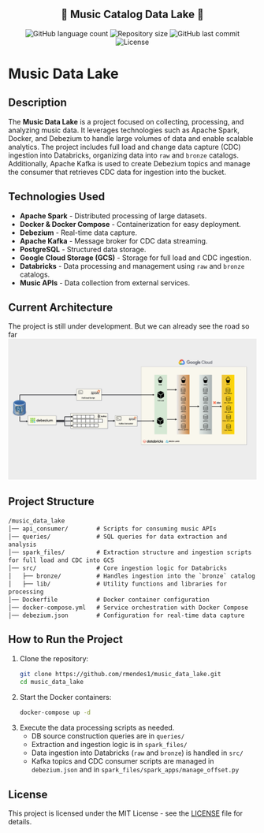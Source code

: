 <h2 align="center"> 
	🚧 Music Catalog Data Lake 🚧
</h2>


<p align="center">
  <img alt="GitHub language count" src="https://img.shields.io/github/languages/count/rmendes1/music_data_lake?color=%2304D361">

 <img alt="Repository size" src="https://img.shields.io/github/repo-size/rmendes1/music_data_lake">
	
 <img alt="GitHub last commit" src="https://img.shields.io/github/last-commit/rmendes1/music_data_lake">

  <img alt="License" src="https://img.shields.io/badge/license-MIT-brightgreen">
</p>

# Music Data Lake

## Description
The **Music Data Lake** is a project focused on collecting, processing, and analyzing music data. It leverages technologies such as Apache Spark, Docker, and Debezium to handle large volumes of data and enable scalable analytics. The project includes full load and change data capture (CDC) ingestion into Databricks, organizing data into `raw` and `bronze` catalogs. Additionally, Apache Kafka is used to create Debezium topics and manage the consumer that retrieves CDC data for ingestion into the bucket.

## Technologies Used
- **Apache Spark** - Distributed processing of large datasets.
- **Docker & Docker Compose** - Containerization for easy deployment.
- **Debezium** - Real-time data capture.
- **Apache Kafka** - Message broker for CDC data streaming.
- **PostgreSQL** - Structured data storage.
- **Google Cloud Storage (GCS)** - Storage for full load and CDC ingestion.
- **Databricks** - Data processing and management using `raw` and `bronze` catalogs.
- **Music APIs** - Data collection from external services.

## Current Architecture
The project is still under development. But we can already see the road so far
![design image](cdc_ingestion.drawio.png)

## Project Structure
```
/music_data_lake
│── api_consumer/        # Scripts for consuming music APIs
│── queries/             # SQL queries for data extraction and analysis
│── spark_files/         # Extraction structure and ingestion scripts for full load and CDC into GCS
│── src/                 # Core ingestion logic for Databricks
│   ├── bronze/          # Handles ingestion into the `bronze` catalog
│   ├── lib/             # Utility functions and libraries for processing
│── Dockerfile           # Docker container configuration
│── docker-compose.yml   # Service orchestration with Docker Compose
│── debezium.json        # Configuration for real-time data capture
```

## How to Run the Project
1. Clone the repository:
   ```bash
   git clone https://github.com/rmendes1/music_data_lake.git
   cd music_data_lake
   ```
2. Start the Docker containers:
   ```bash
   docker-compose up -d
   ```
3. Execute the data processing scripts as needed.
   - DB source construction queries are in `queries/`
   - Extraction and ingestion logic is in `spark_files/`
   - Data ingestion into Databricks (`raw` and `bronze`) is handled in `src/`
   - Kafka topics and CDC consumer scripts are managed in `debezium.json` and in `spark_files/spark_apps/manage_offset.py`

## License
This project is licensed under the MIT License - see the [LICENSE](LICENSE) file for details.

